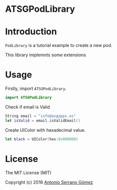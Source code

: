 ATSGPodLibrary
===================

# Introduction
`PodLibrary` is a tutorial example to create a new pod.

This library implemnts some extensions 

# Usage

Firstly, import `ATSGPodLibrary`.

```swift
import ATSGPodLibrary
```
Check if email is Valid
```swift
String email = "info@asgapps.es"
let isValid = email.isValidEmail()
```
Create UIColor with hexadecimal value.
```swift
let black = UIColor(hex:0x000000)
```

# License

The MIT License (MIT)

Copyright (c) 2016 [Antonio Serrano Gómez](https://es.linkedin.com/in/atsgomez)

